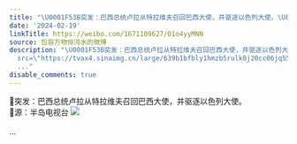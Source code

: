 ```yaml
---
title: "\U0001F53B突发：巴西总统卢拉从特拉维夫召回巴西大使，并驱逐以色列大使。\U0001F53B源：半岛电视台 [图片]"
date: '2024-02-19'
linkTitle: https://weibo.com/1671109627/O1o4yyMNN
source: 包容万物恒河水的微博
description: "\U0001F53B突发：巴西总统卢拉从特拉维夫召回巴西大使，并驱逐以色列大使。<br>\U0001F53B源：半岛电视台 <img style=\"\"
  src=\"https://tvax4.sinaimg.cn/large/639b1bfbly1hmzb5rulk8j20cc06jq55.jpg\" referrerpolicy=\"no-referrer\"><br><br>
  ..."
disable_comments: true
---
```

🔻突发：巴西总统卢拉从特拉维夫召回巴西大使，并驱逐以色列大使。<br>🔻源：半岛电视台 <img style="" src="https://tvax4.sinaimg.cn/large/639b1bfbly1hmzb5rulk8j20cc06jq55.jpg" referrerpolicy="no-referrer"><br><br> ...